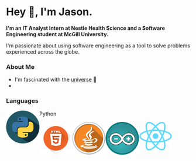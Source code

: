 <link href="style.css" rel="stylesheet"></link>
<h1>Hey 👋, I'm Jason.</h1>

<b>I'm an IT Analyst Intern at Nestle Health Science and a Software Engineering student at McGill University.</b>
<br>
<p>
I'm passionate about using software engineering as a tool to solve problems experienced across the globe.

</p>
<h3>About Me</h3>
<ul>
  <li>I'm fascinated with the <a href = "https://www.youtube.com/watch?v=FJB7gbjiJKw">universe</a> 🌌</li>
  <li></li>
</ul>


<h3>Languages</h3>

<div class = container>
<img src = "/Images/python_icon.png" title = "Python" alt = "Python" style = "float:left; width:18%">
<p>Python</p>
<img src = "/Images/html_icon.png" title = "HTML" alt = "HTML" style = "float:left; width:18%">
<img src = "/Images/java_icon.png" title = "Java" alt = "Java" style = "float:left; width:18%">
<img src = "/Images/arduino_icon.png" title = "Arduino" alt = "Java" style = "float:left; width:18%">
<img src = "/Images/react_icon.png" title = "React" alt = "Java" style = "float:left; width:18%">
</div>




<!--
[![Jason's GitHub stats](https://github-readme-stats.vercel.app/api?username=jrustom&hide=stars,prs,issues&show_icons=true&theme=vision-friendly-dark)](https://github.com/jrustom/github-readme-stats#gh-dark-mode-only)
[![Jason's GitHub stats](https://github-readme-stats.vercel.app/api?username=jrustom&hide=stars,prs,issues&show_icons=true&theme=swift)](https://github.com/jrustom/github-readme-stats#gh-light-mode-only)
[![Top Languages](https://github-readme-stats.vercel.app/api/top-langs/?username=anuraghazra)](https://github.com/anuraghazra/github-readme-stats#gh-dark-mode-only)
[![Top Languages](https://github-readme-stats.vercel.app/api/top-langs/?username=anuraghazra)](https://github.com/anuraghazra/github-readme-stats#gh-light-mode-only)
-->